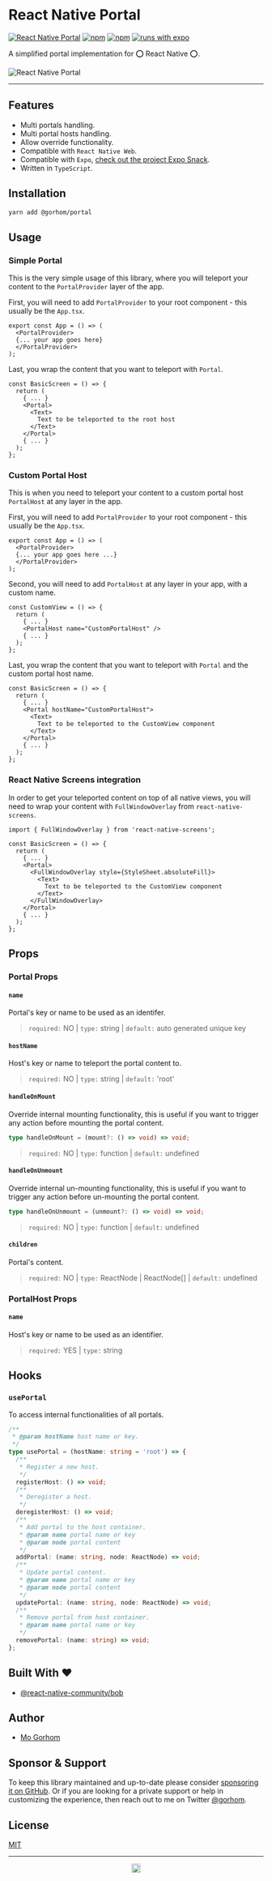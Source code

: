 # React Native Portal

[![React Native Portal](https://img.shields.io/npm/v/@gorhom/portal?style=flat-square)](https://www.npmjs.com/package/@gorhom/portal) [![npm](https://img.shields.io/npm/l/@gorhom/portal?style=flat-square)](https://www.npmjs.com/package/@gorhom/portal) [![npm](https://img.shields.io/badge/types-included-blue?style=flat-square)](https://www.npmjs.com/package/@gorhom/portal) [![runs with expo](https://img.shields.io/badge/Runs%20with%20Expo-4630EB.svg?style=flat-square&logo=EXPO&labelColor=f3f3f3&logoColor=000)](https://snack.expo.io/@gorhom/portal-example)

A simplified portal implementation for ⭕️ React Native ⭕️.

![React Native Portal](./preview.jpg)

---

## Features

- Multi portals handling.
- Multi portal hosts handling.
- Allow override functionality.
- Compatible with `React Native Web`.
- Compatible with `Expo`, [check out the project Expo Snack](https://snack.expo.io/@gorhom/portal-example).
- Written in `TypeScript`.

## Installation

```sh
yarn add @gorhom/portal
```

## Usage

### Simple Portal

This is the very simple usage of this library, where you will teleport your content to the `PortalProvider` layer of the app.

First, you will need to add `PortalProvider` to your root component - this usually be the `App.tsx`.

```tsx
export const App = () => (
  <PortalProvider>
  {... your app goes here}
  </PortalProvider>
);
```

Last, you wrap the content that you want to teleport with `Portal`.

```tsx
const BasicScreen = () => {
  return (
    { ... }
    <Portal>
      <Text>
        Text to be teleported to the root host
      </Text>
    </Portal>
    { ... }
  );
};
```

### Custom Portal Host

This is when you need to teleport your content to a custom portal host `PortalHost` at any layer in the app.

First, you will need to add `PortalProvider` to your root component - this usually be the `App.tsx`.

```tsx
export const App = () => (
  <PortalProvider>
  {... your app goes here ...}
  </PortalProvider>
);
```

Second, you will need to add `PortalHost` at any layer in your app, with a custom name.

```tsx
const CustomView = () => {
  return (
    { ... }
    <PortalHost name="CustomPortalHost" />
    { ... }
  );
};
```

Last, you wrap the content that you want to teleport with `Portal` and the custom portal host name.

```tsx
const BasicScreen = () => {
  return (
    { ... }
    <Portal hostName="CustomPortalHost">
      <Text>
        Text to be teleported to the CustomView component
      </Text>
    </Portal>
    { ... }
  );
};
```

### React Native Screens integration

In order to get your teleported content on top of all native views, you will need to wrap your content with `FullWindowOverlay` from `react-native-screens`.

```tsx
import { FullWindowOverlay } from 'react-native-screens';

const BasicScreen = () => {
  return (
    { ... }
    <Portal>
      <FullWindowOverlay style={StyleSheet.absoluteFill}>
        <Text>
          Text to be teleported to the CustomView component
        </Text>
      </FullWindowOverlay>
    </Portal>
    { ... }
  );
};
```

## Props

### Portal Props

#### `name`

Portal's key or name to be used as an identifer.

> `required:` NO | `type:` string | `default:` auto generated unique key

#### `hostName`

Host's key or name to teleport the portal content to.

> `required:` NO | `type:` string | `default:` 'root'

#### `handleOnMount`

Override internal mounting functionality, this is useful if you want to trigger any action before mounting the portal content.

```ts
type handleOnMount = (mount?: () => void) => void;
```

> `required:` NO | `type:` function | `default:` undefined

#### `handleOnUnmount`

Override internal un-mounting functionality, this is useful if you want to trigger any action before un-mounting the portal content.

```ts
type handleOnUnmount = (unmount?: () => void) => void;
```

> `required:` NO | `type:` function | `default:` undefined

#### `children`

Portal's content.

> `required:` NO | `type:` ReactNode | ReactNode[] | `default:` undefined

### PortalHost Props

#### `name`

Host's key or name to be used as an identifier.

> `required:` YES | `type:` string

## Hooks

### `usePortal`

To access internal functionalities of all portals.

```ts
/**
 * @param hostName host name or key.
 */
type usePortal = (hostName: string = 'root') => {
  /**
   * Register a new host.
   */
  registerHost: () => void;
  /**
   * Deregister a host.
   */
  deregisterHost: () => void;
  /**
   * Add portal to the host container.
   * @param name portal name or key
   * @param node portal content
   */
  addPortal: (name: string, node: ReactNode) => void;
  /**
   * Update portal content.
   * @param name portal name or key
   * @param node portal content
   */
  updatePortal: (name: string, node: ReactNode) => void;
  /**
   * Remove portal from host container.
   * @param name portal name or key
   */
  removePortal: (name: string) => void;
};
```

<h2 id="built-with">Built With ❤️</h2>

- [@react-native-community/bob](https://github.com/react-native-community/bob)

## Author

- [Mo Gorhom](https://gorhom.dev/)

## Sponsor & Support

To keep this library maintained and up-to-date please consider [sponsoring it on GitHub](https://github.com/sponsors/gorhom). Or if you are looking for a private support or help in customizing the experience, then reach out to me on Twitter [@gorhom](https://twitter.com/gorhom).

## License

[MIT](./LICENSE)

---

<p align="center">
<a href="https://gorhom.dev" target="_blank"><img height="18" alt="Mo Gorhom" src="./mogorhom.png"></a>
</p>
